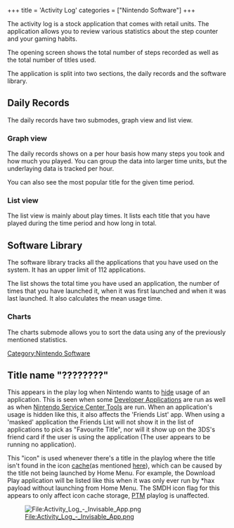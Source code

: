 +++
title = 'Activity Log'
categories = ["Nintendo Software"]
+++

The activity log is a stock application that comes with retail units.
The application allows you to review various statistics about the step
counter and your gaming habits.

The opening screen shows the total number of steps recorded as well as
the total number of titles used.

The application is split into two sections, the daily records and the
software library.

## Daily Records

The daily records have two submodes, graph view and list view.

### Graph view

The daily records shows on a per hour basis how many steps you took and
how much you played. You can group the data into larger time units, but
the underlaying data is tracked per hour.

You can also see the most popular title for the given time period.

### List view

The list view is mainly about play times. It lists each title that you
have played during the time period and how long in total.

## Software Library

The software library tracks all the applications that you have used on
the system. It has an upper limit of 112 applications.

The list shows the total time you have used an application, the number
of times that you have launched it, when it was first launched and when
it was last launched. It also calculates the mean usage time.

### Charts

The charts submode allows you to sort the data using any of the
previously mentioned statistics.

[Category:Nintendo Software](Category:Nintendo_Software "wikilink")

## Title name "????????"

This appears in the play log when Nintendo wants to
[hide](SMDH "wikilink") usage of an application. This is seen when some
[Developer Applications](3DS_Development_Unit_Software "wikilink") are
run as well as when [Nintendo Service Center
Tools](Nintendo_Service_Center_Tools "wikilink") are run. When an
application's usage is hidden like this, it also affects the 'Friends
List' app. When using a 'masked' application the Friends List will not
show it in the list of applications to pick as "Favourite Title", nor
will it show up on the 3DS's friend card if the user is using the
application (The user appears to be running no application).

This "icon" is used whenever there's a title in the playlog where the
title isn't found in the icon [cache](Home_Menu "wikilink")(as mentioned
[here](SMDH "wikilink")), which can be caused by the title not being
launched by Home Menu. For example, the Download Play application will
be listed like this when it was only ever run by \*hax payload without
launching from Home Menu. The SMDH icon flag for this appears to only
affect icon cache storage, [PTM](PTM_Services "wikilink") playlog is
unaffected.

<figure>
<img src="../Activity_Log_-_Invisable_App.png"
title="File:Activity_Log_-_Invisable_App.png" />
<figcaption><a
{{% href "../File:Activity_Log_-_Invisable_App.png" %}}>File:Activity_Log_-_Invisable_App.png</a></figcaption>
</figure>
